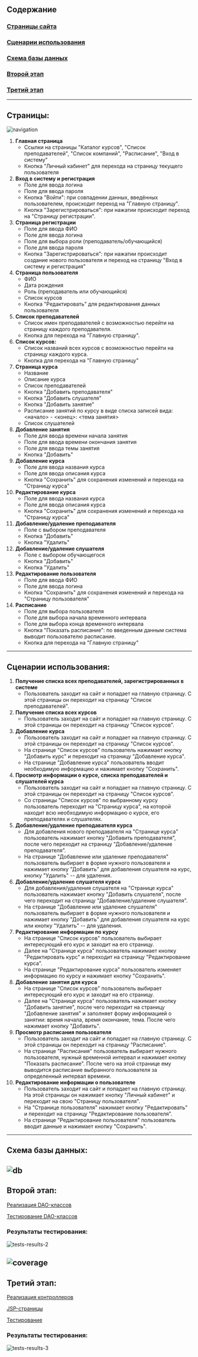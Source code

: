 ## Содержание
### [Страницы сайта](#страницы)
### [Сценарии использования](#сценарии-использования-1)
### [Схема базы данных](#схема-базы-данных-1)
### [Второй этап](#второй-этап-1)
### [Третий этап](#третий-этап-1)

---
## Страницы:
![navigation](images/navigation.png)
1. **Главная страница**
    * Ссылки на страницы "Каталог курсов", "Список преподавателей", "Список компаний", "Расписание", "Вход в систему"
    * Кнопка "Личный кабинет" для перехода на страницу текущего пользователя
2. **Вход в систему и регистрация**
    * Поле для ввода логина
    * Поле для ввода пароля
    * Кнопка "Войти": при совпадении данных, введённых пользователем, происходит переход на "Главную страницу".
    * Кнопка "Зарегистрироваться": при нажатии происходит переход на "Страницу регистрации".
3. **Страница регистрации**
    * Поле для ввода ФИО
    * Поле для ввода логина
    * Поле для выбора роли (преподаватель/обучающийся)
    * Поле для ввода пароля
    * Кнопка "Зарегистрироваться": при нажатии происходит создание нового пользователя и переход на страницу 
    "Вход в систему и регистрация"
4. **Страница пользователя**
    * ФИО
    * Дата рождения
    * Роль (преподаватель или обучающийся)
    * Список курсов
    * Кнопка "Редактировать" для редактирования данных пользователя
5. **Список преподавателей**
    * Список имен преподавателей с возможностью перейти на страницу каждого преподавателя.
    * Кнопка для перехода на "Главную страницу".
6. **Список курсов:**
    * Список названий всех курсов с возможностью перейти на страницу каждого курса.
    * Кнопка для перехода на "Главную страницу"
7. **Страница курса**
    * Название
    * Описание курса
    * Список преподавателей
    * Кнопка "Добавить преподавателя"
    * Кнопка "Добавить слушателя"
    * Кнопка "Добавить занятие"
    * Расписание занятий по курсу в виде списка записей вида:\
    <начало> - <конец>: <тема занятия>
    * Список слушателей
8. **Добавление занятия**
    * Поле для ввода времени начала занятия
    * Поле для ввода времени окончания занятия
    * Поле для ввода темы занятия
    * Кнопка "Добавить"
9. **Добавление курса**
    * Поле для ввода названия курса
    * Поле для ввода описания курса
    * Кнопка "Сохранить" для сохранения изменений и перехода на "Страницу курса"
10. **Редактирование курса**
     * Поле для ввода названия курса
     * Поле для ввода описания курса
     * Кнопка "Сохранить" для сохранения изменений и перехода на "Страницу курса"
11. **Добавление/удаление преподавателя**
    * Поле с выбором преподавателя
    * Кнопка "Добавить"
    * Кнопка "Удалить"
12. **Добавление/удаление слушателя**
    * Поле с выбором обучающегося
    * Кнопка "Добавить"
    * Кнопка "Удалить"
13. **Редактирование пользователя**
    * Поле для ввода ФИО
    * Поле для ввода логина
    * Кнопка "Сохранить" для сохранения изменений и перехода на "Страницу пользователя"
14. **Расписание**
    * Поле для выбора пользователя
    * Поле для выбора начала временного интервала
    * Поле для выбора конца временного интервала
    * Кнопка "Показать расписание": по введенным данным система выводит пользователю расписание.
    * Кнопка для перехода на "Главную страницу"
---
## Сценарии использования:
1. **Получение списка всех преподавателей, зарегистрированных в системе**
    * Пользователь заходит на сайт и попадает на главную страницу. С этой страницы он переходит на страницу
      "Список преподавателей".
2. **Получение списка всех курсов**
    * Пользователь заходит на сайт и попадает на главную страницу. С этой страницы он переходит на страницу
      "Список курсов".
3. **Добавление курса**
    * Пользователь заходит на сайт и попадает на главную страницу. С этой страницы он переходит на страницу
      "Список курсов".
    *  На странице "Список курсов" пользователь нажимает кнопку "Добавить курс" и переходит на страницу
       "Добавление курса".
    * На странице "Добавление курса" пользователь вводит необходимую информацию и нажимает кнопку "Сохранить".
4. **Просмотр информации о курсе, списка преподавателей и слушателей курса**
    * Пользователь заходит на сайт и попадает на главную страницу. С этой страницы он переходит на страницу
      "Список курсов".
    * Со страницы "Список курсов" по выбранному курсу пользователь переходит на "Страницу курса", на которой
      находит всю необходимую информацию о курсе, его преподавателях и слушателях.
5. **Добавление/удаление преподавателя курса**
    * Для добавления нового преподавателя на "Странице курса" пользователь нажимает кнопку
      "Добавить преподавателя", после чего переходит на страницу "Добавление/удаление преподавателя".
    * На странице "Добавление или удаление преподавателя" пользователь выбирает в форме нужного пользователя и
      нажимает кнопку "Добавить" для добавления слушателя на курс, кнопку "Удалить" -- для удаления.
6. **Добавление/удаление слушателя курса**
    * Для добавления/удаления слушателя на "Странице курса" пользователь нажимает кнопку
      "Добавить слушателя", после чего переходит на страницу "Добавление/удаление слушателя".
    * На странице "Добавление или удаление слушателя" пользователь выбирает в форме нужного пользователя и
      нажимает кнопку "Добавить" для добавления слушателя на курс или кнопку "Удалить" -- для удаления.
7. **Редактирование информации по курсу**
    * На странице "Список курсов" пользователь выбирает интересующий его курс и заходит на его страницу.
    * Далее на "Странице курса" пользователь нажимает кнопку "Редактировать курс" и переходит на страницу
      "Редактирование курса".
    * На странице "Редактирование курса" пользователь изменяет информацию по курсу и нажимает кнопку "Сохранить".
8. **Добавление занятия для курса**
    * На странице "Список курсов" пользователь выбирает интересующий его курс и заходит на его страницу.
    * Далее на "Странице курса" пользователь нажимает кнопку "Добавить занятие", после чего переходит на страницу
      "Добавление занятия" и заполняет форму информацией о занятии:
      время начала, время окончание, тема. После чего нажимает кнопку "Добавить".
9. **Просмотр расписания пользователя**
    * Пользователь заходит на сайт и попадает на главную страницу. С этой страницы он переходит на страницу
      "Расписание".
    * На странице "Расписания" пользователь выбирает нужного пользователя, нужный временной интервал и нажимает кнопку
      "Показать расписание". После чего на этой странице ему выводится расписание выбранного пользователя за
      определенный интервал времени.
10. **Редактирование информации о пользователе**
    * Пользователь заходит на сайт и попадает на главную страницу. На этой страницы он нажимает кнопку "Личный кабинет"
      и переходит на свою "Страницу пользователя".
    * На "Странице пользователя" нажимает кнопку "Редактировать" и переходит на страницу "Редактирование пользователя".
    * На странице "Редактирование пользователя" пользователь вводит данные и нажимает кнопку "Сохранить".
---
## Схема базы данных:
![db](images/db.png)
---
## Второй этап:
[Реализация DAO-классов](src/main/java/ru/webprac/DAO)

[Тестирование DAO-классов](src/test/java/ru/webprac/DAOTests.java)
### Результаты тестирования:
![tests-results-2](images/tests-result-stage2.png)

![coverage](images/coverage-stage2.png)
---
## Третий этап:
[Реализация контроллеров](src/main/java/ru/webprac/controllers)

[JSP-страницы](src/main/resources/templates)

[Тестирование](src/test/java/ru/webprac/WebTest.java)

### Результаты тестирования:
![tests-results-3](images/tests-result-stage3.png)

